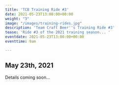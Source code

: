 ```yaml
---
title: 'TCB Training Ride #3'
date: 2021-05-23T13:00:00+00:00
weight: "3"
image: "/images/training-rides.jpg"
description: 'Team Craft Beer''s Training Ride #3'
tease: 'Ride #3 of the 2021 training season... '
eventdate: 2021-05-23T13:00:00+00:00
eventtime: 9am

---
```

## May 23th, 2021

Details coming soon...